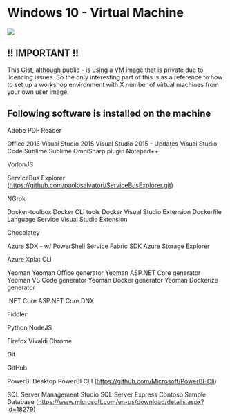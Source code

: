 # Windows 10 - Virtual Machine

<a href="https://portal.azure.com/#create/Microsoft.Template/uri/https%3A%2F%2Fgist.githubusercontent.com%2Feinari%2F9bc5d1e9c2956050975a12eeb03fbbad%2Fraw%2Fa1cfbdc632e73a52d2695207545501c247c224c9%2FStudentMachine.json" target="_blank">
    <img src="http://azuredeploy.net/deploybutton.png"/>
</a>

## !! IMPORTANT !!

This Gist, although public - is using a VM image that is private due to licencing issues. So the only interesting part of this is as a reference to how to set up a workshop environment with X number of virtual machines from your own user image.


## Following software is installed on the machine

Adobe PDF Reader

Office 2016
Visual Studio 2015
Visual Studio 2015 - Updates
Visual Studio Code
Sublime
Sublime OmniSharp plugin
Notepad++

VorlonJS

ServiceBus Explorer (https://github.com/paolosalvatori/ServiceBusExplorer.git)

NGrok

Docker-toolbox
Docker CLI tools
Docker Visual Studio Extension
Dockerfile Language Service Visual Studio Extension

Chocolatey

Azure SDK - w/ PowerShell
Service Fabric SDK
Azure Storage Explorer

Azure Xplat CLI

Yeoman
Yeoman Office generator
Yeoman ASP.NET Core generator
Yeoman VS Code generator
Yeoman Docker generator
Yeoman Dockerize generator

.NET Core
ASP.NET Core
DNX

Fiddler

Python
NodeJS

Firefox
Vivaldi
Chrome

Git

GitHub

PowerBI Desktop
PowerBI CLI (https://github.com/Microsoft/PowerBI-Cli)

SQL Server Management Studio
SQL Server Express
Contoso Sample Database (https://www.microsoft.com/en-us/download/details.aspx?id=18279)
